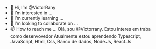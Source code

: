 - 👋 Hi, I’m @VictorRany
- 👀 I’m interested in ...
- 🌱 I’m currently learning ...
- 💞️ I’m looking to collaborate on ...
- 📫 How to reach me ...
 Olá, sou @Victorrany.
 Estou interes em traba como desenvovedor 
 Atualmente estou aprendendo  Typescript, JavaScript, Html, Css, Banco de dados,  Node.Js, React.Js
<!--- 
VictorRany/VictorRany is a ✨ special ✨ repository because its `README.md` (this file) appears on your GitHub profile.
You can click the Preview link to take a look at your changes.
--->
